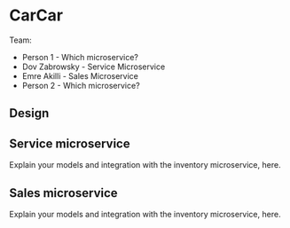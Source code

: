 # CarCar

Team:

* Person 1 - Which microservice?
* Dov Zabrowsky - Service Microservice
* Emre Akilli - Sales Microservice
* Person 2 - Which microservice?

## Design

## Service microservice

Explain your models and integration with the inventory
microservice, here.

## Sales microservice

Explain your models and integration with the inventory
microservice, here.
